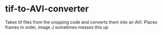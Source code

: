# tif-to-AVI-converter
Takes tif files from the cropping code and converts them into an AVI. Places frames in order, image J sometimes messes this up

